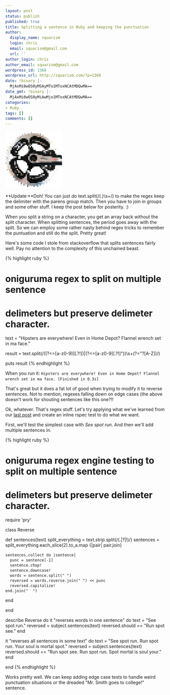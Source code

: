 ```yaml
---
layout: post
status: publish
published: true
title: Splitting a sentence in Ruby and keeping the punctuation
author:
  display_name: squarism
  login: chris
  email: squarism@gmail.com
  url: ''
author_login: chris
author_email: squarism@gmail.com
wordpress_id: 1368
wordpress_url: http://squarism.com/?p=1368
date: !binary |-
  MjAxMi0wOS0yMSAyMTo1MToxNCAtMDQwMA==
date_gmt: !binary |-
  MjAxMi0wOS0yMiAwMjo1MToxNCAtMDQwMA==
categories:
- Ruby
tags: []
comments: []
---
```

![](/uploads/2012/09/reversing_sentences.png "reversing_sentences")

**Update:**Doh!  You can just do text.split(/(\.)\s+/) to make the regex keep the delimiter with the parens group match.  Then you have to join in groups and some other stuff.  I keep the post below for posterity. :)

When you split a string on a character, you get an array back without the split character.  When splitting sentences, the period goes away with the split.  So we can employ some rather nasty behind regex tricks to remember the puntuation and still do the split.  Pretty great!

Here's some code I stole from stackoverflow that splits sentences fairly well.  Pay no attention to the complexity of this unchained beast.

{% highlight ruby %}
# oniguruma regex to split on multiple sentence
# delimeters but preserve delimeter character.

text = "Hipsters are everywhere! Even in Home Depot? Flannel wrench set in ma face."

result = text.split(/((?<=[a-z0-9)][.?!])|(?<=[a-z0-9][.?!]"))\s+(?="?[A-Z])/)

puts result
{% endhighlight %}

When you run it:
`
Hipsters are everywhere!
Even in Home Depot?
Flannel wrench set in ma face.
[Finished in 0.3s]
`

That's great but it does a fat lot of good when trying to modify it to reverse sentences.  Not to mention, regexes falling down on edge cases (the above doesn't work for shouting sentences like this one?!!

Ok, whatever.  That's regex stuff.  Let's try applying what we've learned from our [last post](http://squarism.com/2012/09/15/a-different-repl-workflow-in-ruby/) and create an inline rspec test to do what we want.

First, we'll test the simplest case with _See spot run._  And then we'll add multiple sentences in.

{% highlight ruby %}

# oniguruma regex engine testing to split on multiple sentence
# delimeters but preserve delimeter character.

require 'pry'

class Reverse

  def sentences(text)
    split_everything = text.strip.split(/(\.|\?|\!)/)
    sentences = split_everything.each_slice(2).to_a.map {|pair| pair.join}

    sentences.collect do |sentence|
      punc = sentence[-1]
      sentence.chop!
      sentence.downcase!
      words = sentence.split(" ")
      reversed = words.reverse.join(" ") << punc
      reversed.capitalize!
    end.join("  ")
  end

end

describe Reverse do
  it "reverses words in one sentence" do
    text = "See spot run."
    reversed = subject.sentences(text)
    reversed.should == "Run spot see."
  end

  it "reverses all sentences in some text" do
    text = "See spot run.  Run spot run.  Your soul is mortal spot."
    reversed = subject.sentences(text)
    reversed.should == "Run spot see.  Run spot run.  Spot mortal is soul your."
  end

end
{% endhighlight %}

Works pretty well.  We can keep adding edge case tests to handle weird punctuation situations or the dreaded "Mr. Smith goes to college!" sentence.